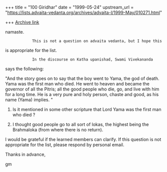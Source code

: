+++
title = "100 Giridhar"
date = "1999-05-24"
upstream_url = "https://lists.advaita-vedanta.org/archives/advaita-l/1999-May/010271.html"

+++
[Archive link](https://lists.advaita-vedanta.org/archives/advaita-l/1999-May/010271.html)

namaste.

                This is not a question on advaita vedanta, but I hope this
is appropriate for the list.

                In the discourse on Katha upanishad, Swami Vivekananda
says the following:

"And the story goes on to say that the boy went to Yama, the god of death.
Yama was the first man who died. He went to heaven and became the governor
of all the Pitris; all the good people who die, go, and live with him for a
long time. He is a very pure and holy person, chaste and good, as his name
(Yama) implies. "

1. Is it mentioned in some other scripture that Lord Yama was the first man
who
died ?

2. I thought good people go to all sort of lokas, the highest being the
Brahmaloka
(from where there is no return).

I would be grateful if the learned members can clarify. If this question is
not appropriate for the list, please respond by personal email.

Thanks in advance,

gm

